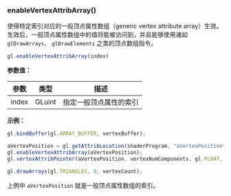### enableVertexAttribArray()

使得特定索引对应的一般顶点属性数组（generic vertex attribute array）生效。生效后，一般顶点属性数组中的值将能被访问到，并且能够使用诸如 `glDrawArrays`、 `glDrawElements` 之类的顶点数组指令。

```js
gl.enableVertexAttribArray(index)
```

**参数值：**

|参数|类型|描述|
|-|-|-|
|index|GLuint|指定一般顶点属性的索引|

**示例：**

```js
gl.bindBuffer(gl.ARRAY_BUFFER, vertexBuffer);

aVertexPosition = gl.getAttribLocation(shaderProgram, "aVertexPosition");
gl.enableVertexAttribArray(aVertexPosition);
gl.vertexAttribPointer(aVertexPosition, vertexNumComponents, gl.FLOAT, false, 0, 0);

gl.drawArrays(gl.TRIANGLES, 0, vertexCount);
```

上例中 `aVertexPosition` 就是一般顶点属性数组的索引。
